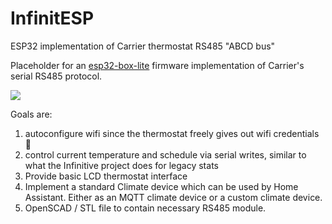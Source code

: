 # InfinitESP
ESP32 implementation of Carrier thermostat RS485 "ABCD bus"

Placeholder for an [esp32-box-lite](https://amzn.to/3PqKc7E) firmware implementation of Carrier's serial RS485 protocol.

<a href="https://amzn.to/3PqKc7E"><img src="https://user-images.githubusercontent.com/177510/207661664-22b4837d-06b4-430d-8025-3dc1fda6cab4.png"></a>

Goals are:

1. autoconfigure wifi since the thermostat freely gives out wifi credentials 🤯
2. control current temperature and schedule via serial writes, similar to what the Infinitive project does for legacy stats
3. Provide basic LCD thermostat interface
4. Implement a standard Climate device which can be used by Home Assistant. Either as an MQTT climate device or a custom climate device.
5. OpenSCAD / STL file to contain necessary RS485 module.
